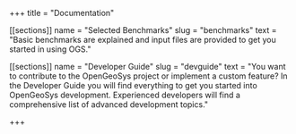 +++
title = "Documentation"

[[sections]]
name = "Selected Benchmarks"
slug = "benchmarks"
text = "Basic benchmarks are explained and input files are provided to get you started in using OGS."

[[sections]]
name = "Developer Guide"
slug = "devguide"
text = "You want to contribute to the OpenGeoSys project or implement a custom feature? In the Developer Guide you will find everything to get you started into OpenGeoSys development. Experienced developers will find a comprehensive list of advanced development topics."

+++
